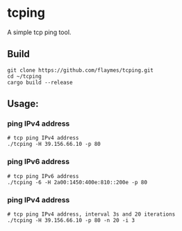 # tcping
A simple tcp ping tool.

## Build
```shell
git clone https://github.com/flaymes/tcping.git
cd ~/tcping
cargo build --release
```

## Usage:
### ping IPv4 address
```shell
# tcp ping IPv4 address 
./tcping -H 39.156.66.10 -p 80
```
### ping IPv6 address
```shell
# tcp ping IPv6 address 
./tcping -6 -H 2a00:1450:400e:810::200e -p 80

```
### ping IPv4 address
```shell
# tcp ping IPv4 address, interval 3s and 20 iterations 
./tcping -H 39.156.66.10 -p 80 -n 20 -i 3
```



